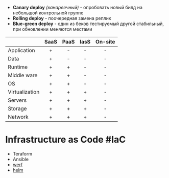- **Canary deploy** *(канареечный)* -  опробовать новый билд на небольшой контрольной группе
- **Rolling deploy** - поочередная замена реплик
- **Blue-green deploy** - один из беков тестируемый другой стабильный, при обновлении меняются местами

|                | SaaS | PaaS | IasS | On-site |
| -------------- |:----:|:----:|:----:|:-------:|
| Application    |  +   |  -   |  -   |    -    |
| Data           |  +   |  -   |  -   |    -    |
| Runtime        |  +   |  +   |  -   |    -    |
| Middle ware    |  +   |  +   |  -   |    -    |
| OS             |  +   |  +   |  -   |    -    |
| Virtualization |  +   |  +   |  +   |    -    |
| Servers        |  +   |  +   |  +   |    -    |
| Storage        |  +   |  +   |  +   |    -    |
| Network        |  +   |  +   |  +   |    -    |
 
# Infrastructure as Code #IaC
- Teraform
- Ansible
- [werf](https://werf.io/)
- [helm](https://helm.sh/)